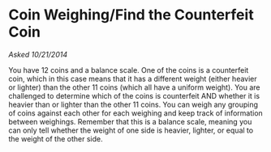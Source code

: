 # Coin Weighing/Find the Counterfeit Coin
_Asked 10/21/2014_

You have 12 coins and a balance scale. One of the coins is a counterfeit coin, which in this case means that it has a different weight (either heavier or lighter) than the other 11 coins (which all have a uniform weight). You are challenged to determine which of the coins is counterfeit AND whether it is heavier than or lighter than the other 11 coins. You can weigh any grouping of coins against each other for each weighing and keep track of information between weighings. Remember that this is a balance scale, meaning you can only tell whether the weight of one side is heavier, lighter, or equal to the weight of the other side.
